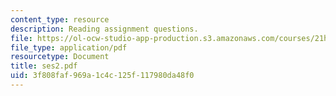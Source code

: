 ```yaml
---
content_type: resource
description: Reading assignment questions.
file: https://ol-ocw-studio-app-production.s3.amazonaws.com/courses/21h-601-islam-the-middle-east-and-the-west-fall-2006/3f808faf969a1c4c125f117980da48f0_ses2.pdf
file_type: application/pdf
resourcetype: Document
title: ses2.pdf
uid: 3f808faf-969a-1c4c-125f-117980da48f0
---
```

